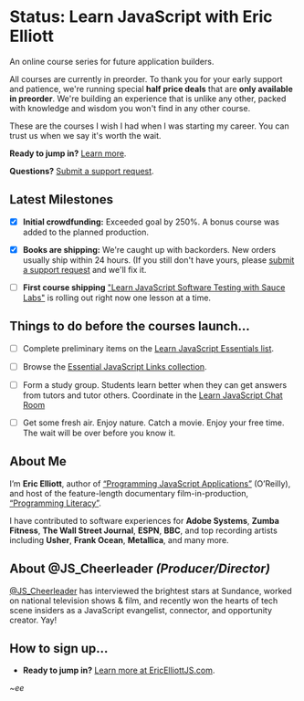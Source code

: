 Status: Learn JavaScript with Eric Elliott 
==========================================

An online course series for future application builders.

All courses are currently in preorder. To thank you for your early support and patience, we're running special **half price deals** that are **only available in preorder**. We're building an experience that is unlike any other, packed with knowledge and wisdom you won't find in any other course.

These are the courses I wish I had when I was starting my career. You can trust us when we say it's worth the wait.

**Ready to jump in?** [Learn more](https://ericelliottjs.com/).

**Questions?** [Submit a support request](https://paralleldrive.zendesk.com/hc/en-us/requests/new).

## Latest Milestones

* [x] **Initial crowdfunding:** Exceeded goal by 250%. A bonus course was added to the planned production.
* [x] **Books are shipping:** We're caught up with backorders. New orders usually ship within 24 hours. (If you still don't have yours, please [submit a support request](https://paralleldrive.zendesk.com/hc/en-us/requests/new) and we'll fix it.
* [ ] **First course shipping** ["Learn JavaScript Software Testing with Sauce Labs"](https://ericelliottjs.com/product/learn-javascript-software-testing-with-sauce-labs/) is rolling out right now one lesson at a time.


## Things to do before the courses launch...

* [ ] Complete preliminary items on the [Learn JavaScript Essentials list](https://medium.com/javascript-scene/learn-javascript-b631a4af11f2).
* [ ] Browse the [Essential JavaScript Links collection](https://github.com/ericelliott/essential-javascript-links).
* [ ] Form a study group. Students learn better when they can get answers from tutors and tutor others. Coordinate in the [Learn JavaScript Chat Room](https://gitter.im/learn-javascript-courses/javascript-questions)
* [ ] Get some fresh air. Enjoy nature. Catch a movie. Enjoy your free time. The wait will be over before you know it.



## About Me

I’m **Eric Elliott**, author of [“Programming JavaScript Applications”](http://pjabook.com) (O’Reilly), and host of the feature-length documentary film-in-production, [“Programming Literacy”](https://medium.com/javascript-scene/programming-literacy-7bc4ae154b91).

I have contributed to software experiences for **Adobe Systems**, **Zumba Fitness**, **The Wall Street Journal**, **ESPN**, **BBC**, and top recording artists including **Usher**, **Frank Ocean**, **Metallica**, and many more.


## About @JS_Cheerleader *(Producer/Director)*

[@JS_Cheerleader](https://twitter.com/js_cheerleader) has interviewed the brightest stars at Sundance, worked on national television shows & film, and recently won the hearts of tech scene insiders as a JavaScript evangelist, connector, and opportunity creator. Yay!


## How to sign up...

* **Ready to jump in?** [Learn more at EricElliottJS.com](https://ericelliottjs.com/).

*~ee*
